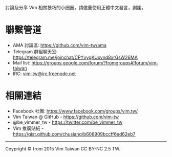討論及分享 Vim 相關技巧的小圈圈，請儘量使用正體中文發言，謝謝。

# 聯繫管道

* AMA 討論區: https://github.com/vim-tw/ama
* Telegram 群組聊天室: https://telegram.me/joinchat/CPYvygKUxvnd8xrGsW26MA
* Mail list: https://groups.google.com/forum/?fromgroups#!forum/vim-taiwan
* IRC: vim-tw@irc.freenode.net

# 相關連結

* Facebook 社團: https://www.facebook.com/groups/vim.tw/
* Vim Taiwan @ GitHub - https://github.com/vim-tw
* @be_vimmer_tw - https://twitter.com/be_vimmer_tw
* Vim 推廣貼紙 - https://gist.github.com/chusiang/b608909bccff6ed62eb7
 
----

Coypright © from 2015 Vim Taiwan CC BY-NC 2.5 TW.
